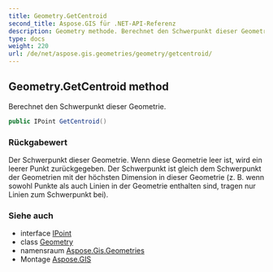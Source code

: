 ```yaml
---
title: Geometry.GetCentroid
second_title: Aspose.GIS für .NET-API-Referenz
description: Geometry methode. Berechnet den Schwerpunkt dieser Geometrie.
type: docs
weight: 220
url: /de/net/aspose.gis.geometries/geometry/getcentroid/
---
```

## Geometry.GetCentroid method

Berechnet den Schwerpunkt dieser Geometrie.

```csharp
public IPoint GetCentroid()
```

### Rückgabewert

Der Schwerpunkt dieser Geometrie. Wenn diese Geometrie leer ist, wird ein leerer Punkt zurückgegeben. Der Schwerpunkt ist gleich dem Schwerpunkt der Geometrien mit der höchsten Dimension in dieser Geometrie (z. B. wenn sowohl Punkte als auch Linien in der Geometrie enthalten sind, tragen nur Linien zum Schwerpunkt bei).

### Siehe auch

* interface [IPoint](../../ipoint/)
* class [Geometry](../)
* namensraum [Aspose.Gis.Geometries](../../geometry/)
* Montage [Aspose.GIS](../../../)


